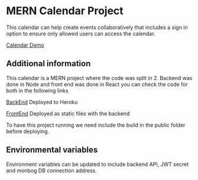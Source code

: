 # MERN Calendar Project

This calendar can help create events collaboratively that includes a sign in option to ensure only allowed users can access the calendar. 

[Calendar Demo](https://mern-calendar-gerry.herokuapp.com)

## Additional information

This calendar is a MERN project where the code was split in 2. Backend was done in Node and front end was done in React you can check the code for both in the following links

[BackEnd](https://github.com/gerodrig/Calendar-App-MERN-) Deployed to Heroku

[FrontEnd](https://github.com/gerodrig/CalendarApp-Front) Deployed as static files with the backend

To have this project running we need include the build in the public folder before deploying. 

## Environmental variables
Environment variables can be updated to include backend API, JWT secret and monbog DB connection address. 